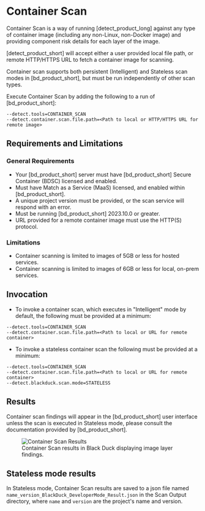 # Container Scan

Container Scan is a way of running [detect_product_long] against any type of container image (including any non-Linux, non-Docker image) and providing component risk details for each layer of the image.

[detect_product_short] will accept either a user provided local file path, or remote HTTP/HTTPS URL to fetch a container image for scanning.

Container scan supports both persistent (Intelligent) and Stateless scan modes in [bd_product_short], but must be run independently of other scan types.

Execute Container Scan by adding the following to a run of [bd_product_short]:
````
--detect.tools=CONTAINER_SCAN
--detect.container.scan.file.path=<Path to local or HTTP/HTTPS URL for remote image>
````

## Requirements and Limitations

### General Requirements
 * Your [bd_product_short] server must have [bd_product_short] Secure Container (BDSC) licensed and enabled.
 * Must have Match as a Service (MaaS) licensed, and enabled within [bd_product_short].
 * A unique project version must be provided, or the scan service will respond with an error.
 * Must be running [bd_product_short] 2023.10.0 or greater.
 * URL provided for a remote container image must use the HTTP(S) protocol.
 
### Limitations
 * Container scanning is limited to images of 5GB or less for hosted services.
 * Container scanning is limited to images of 6GB or less for local, on-prem services.
 
## Invocation
 * To invoke a container scan, which executes in "Intelligent" mode by default, the following must be provided at a minimum:   
 ```
--detect.tools=CONTAINER_SCAN
--detect.container.scan.file.path=<Path to local or URL for remote container>
```
	
* To invoke a stateless container scan the following must be provided at a minimum:   
```
--detect.tools=CONTAINER_SCAN
--detect.container.scan.file.path=<Path to local or URL for remote container>
--detect.blackduck.scan.mode=STATELESS
```

## Results

Container scan findings will appear in the [bd_product_short] user interface unless the scan is executed in Stateless mode, please consult the documentation provided by [bd_product_short].

<figure>
    <img src="images/containerscan.png"
         alt="Container Scan Results">
    <figcaption>Container Scan results in Black Duck displaying image layer findings.</figcaption>
</figure>

## Stateless mode results

In Stateless mode, Container Scan results are saved to a json file named `name_version_BlackDuck_DeveloperMode_Result.json` in the Scan Output directory, where `name` and `version` are the project's name and version.

